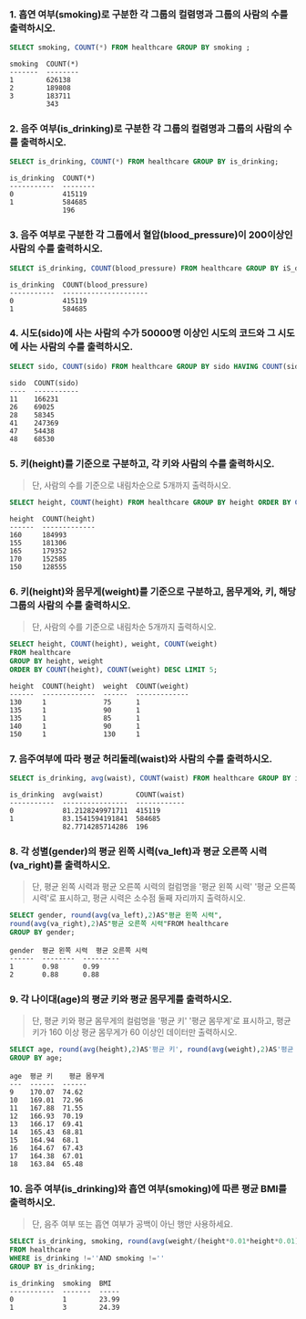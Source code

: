 ###  1. 흡연 여부(smoking)로 구분한 각 그룹의 컬렴명과 그룹의 사람의 수를 출력하시오.

```sql
SELECT smoking, COUNT(*) FROM healthcare GROUP BY smoking ;
```
```
smoking  COUNT(*)
-------  --------
1        626138
2        189808
3        183711
         343
```
 
###  2. 음주 여부(is_drinking)로 구분한 각 그룹의 컬렴명과 그룹의 사람의 수를 출력하시오.

```sql 
SELECT is_drinking, COUNT(*) FROM healthcare GROUP BY is_drinking;
```
```
is_drinking  COUNT(*)
-----------  --------
0            415119
1            584685
             196
```
 
### 3. 음주 여부로 구분한 각 그룹에서 혈압(blood_pressure)이 200이상인 사람의 수를 출력하시오.

```sql
SELECT iS_drinking, COUNT(blood_pressure) FROM healthcare GROUP BY iS_drinking HAVING COUNT(blood_pressure) >=200;
```
```
is_drinking  COUNT(blood_pressure)
-----------  ---------------------
0            415119
1            584685
```

### 4. 시도(sido)에 사는 사람의 수가 50000명 이상인 시도의 코드와 그 시도에 사는 사람의 수를 출력하시오.

```sql
SELECT sido, COUNT(sido) FROM healthcare GROUP BY sido HAVING COUNT(sido) >=50000;
```
```
sido  COUNT(sido)
----  -----------
11    166231
26    69025
28    58345
41    247369
47    54438
48    68530
```

### 5. 키(height)를 기준으로 구분하고, 각 키와 사람의 수를 출력하시오.

> 단, 사람의 수를 기준으로 내림차순으로 5개까지 출력하시오.

```sql
SELECT height, COUNT(height) FROM healthcare GROUP BY height ORDER BY COUNT(height) DESC LIMIT 5;
```
```
height  COUNT(height)
------  -------------
160     184993
155     181306
165     179352
170     152585
150     128555
```

### 6. 키(height)와 몸무게(weight)를 기준으로 구분하고, 몸무게와, 키, 해당 그룹의 사람의 수를 출력하시오. 

> 단, 사람의 수를 기준으로 내림차순 5개까지 출력하시오.

```sql
SELECT height, COUNT(height), weight, COUNT(weight) 
FROM healthcare
GROUP BY height, weight
ORDER BY COUNT(height), COUNT(weight) DESC LIMIT 5;
```
```
height  COUNT(height)  weight  COUNT(weight)
------  -------------  ------  -------------
130     1              75      1
135     1              90      1
135     1              85      1
140     1              90      1
150     1              130     1
```

### 7. 음주여부에 따라 평균 허리둘레(waist)와 사람의 수를 출력하시오.

```sql
SELECT is_drinking, avg(waist), COUNT(waist) FROM healthcare GROUP BY is_drinking;
``` 
```
is_drinking  avg(waist)        COUNT(waist)
-----------  ----------------  ------------
0            81.2128249971711  415119
1            83.1541594191841  584685
             82.7714285714286  196
```

### 8. 각 성별(gender)의 평균 왼쪽 시력(va_left)과 평균 오른쪽 시력(va_right)를 출력하시오.

> 단, 평균 왼쪽 시력과 평균 오른쪽 시력의 컬럼명을 '평균 왼쪽 시력' '평균 오른쪽 시력'로 표시하고, 평균 시력은 소수점 둘째 자리까지 출력하시오.

```sql
SELECT gender, round(avg(va_left),2)AS"평균 왼쪽 시력",
round(avg(va_right),2)AS"평균 오른쪽 시력"FROM healthcare
GROUP BY gender;
```
```
gender  평균 왼쪽 시력  평균 오른쪽 시력
------  --------  ---------
1       0.98      0.99
2       0.88      0.88
```

### 9. 각 나이대(age)의 평균 키와 평균 몸무게를 출력하시오.

> 단, 평균 키와 평균 몸무게의 컬럼명을 '평균 키' '평균 몸무게'로 표시하고, 평균키가 160 이상 평균 몸무게가 60 이상인 데이터만 출력하시오.

```sql
SELECT age, round(avg(height),2)AS'평균 키', round(avg(weight),2)AS'평균 몸무게' FROM healthcare WHERE height>=160 AND weight>=60
GROUP BY age;
```
```
age  평균 키    평균 몸무게
---  ------  ------
9    170.07  74.62
10   169.01  72.96
11   167.88  71.55
12   166.93  70.19
13   166.17  69.41
14   165.43  68.81
15   164.94  68.1
16   164.67  67.43
17   164.38  67.01
18   163.84  65.48
```

### 10. 음주 여부(is_drinking)와 흡연 여부(smoking)에 따른 평균 BMI를 출력하시오.

> 단, 음주 여부 또는 흡연 여부가 공백이 아닌 행만 사용하세요.

```sql
SELECT is_drinking, smoking, round(avg(weight/(height*0.01*height*0.01)),2) AS "BMI"
FROM healthcare
WHERE is_drinking !=''AND smoking !=''
GROUP BY is_drinking;
```
```
is_drinking  smoking  BMI
-----------  -------  -----
0            1        23.99
1            3        24.39
```
